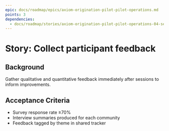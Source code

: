 ```yaml
---
epic: docs/roadmap/epics/axiom-origination-pilot-pilot-operations.md
points: 3
dependencies:
  - docs/roadmap/stories/axiom-origination-pilot-pilot-operations-04-session-execution.md
---
```

# Story: Collect participant feedback

## Background
Gather qualitative and quantitative feedback immediately after sessions to inform improvements.

## Acceptance Criteria
- Survey response rate ≥70%
- Interview summaries produced for each community
- Feedback tagged by theme in shared tracker

